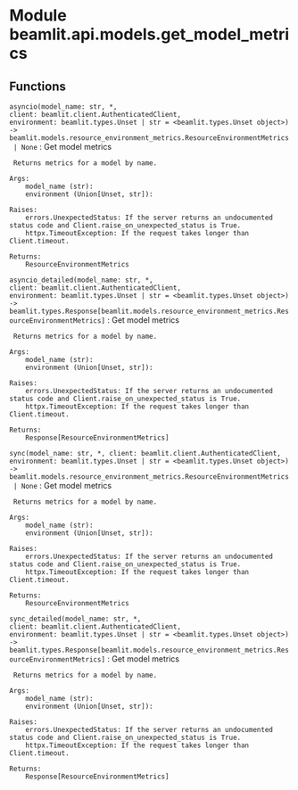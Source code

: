 Module beamlit.api.models.get_model_metrics
===========================================

Functions
---------

`asyncio(model_name: str, *, client: beamlit.client.AuthenticatedClient, environment: beamlit.types.Unset | str = <beamlit.types.Unset object>) ‑> beamlit.models.resource_environment_metrics.ResourceEnvironmentMetrics | None`
:   Get model metrics
    
     Returns metrics for a model by name.
    
    Args:
        model_name (str):
        environment (Union[Unset, str]):
    
    Raises:
        errors.UnexpectedStatus: If the server returns an undocumented status code and Client.raise_on_unexpected_status is True.
        httpx.TimeoutException: If the request takes longer than Client.timeout.
    
    Returns:
        ResourceEnvironmentMetrics

`asyncio_detailed(model_name: str, *, client: beamlit.client.AuthenticatedClient, environment: beamlit.types.Unset | str = <beamlit.types.Unset object>) ‑> beamlit.types.Response[beamlit.models.resource_environment_metrics.ResourceEnvironmentMetrics]`
:   Get model metrics
    
     Returns metrics for a model by name.
    
    Args:
        model_name (str):
        environment (Union[Unset, str]):
    
    Raises:
        errors.UnexpectedStatus: If the server returns an undocumented status code and Client.raise_on_unexpected_status is True.
        httpx.TimeoutException: If the request takes longer than Client.timeout.
    
    Returns:
        Response[ResourceEnvironmentMetrics]

`sync(model_name: str, *, client: beamlit.client.AuthenticatedClient, environment: beamlit.types.Unset | str = <beamlit.types.Unset object>) ‑> beamlit.models.resource_environment_metrics.ResourceEnvironmentMetrics | None`
:   Get model metrics
    
     Returns metrics for a model by name.
    
    Args:
        model_name (str):
        environment (Union[Unset, str]):
    
    Raises:
        errors.UnexpectedStatus: If the server returns an undocumented status code and Client.raise_on_unexpected_status is True.
        httpx.TimeoutException: If the request takes longer than Client.timeout.
    
    Returns:
        ResourceEnvironmentMetrics

`sync_detailed(model_name: str, *, client: beamlit.client.AuthenticatedClient, environment: beamlit.types.Unset | str = <beamlit.types.Unset object>) ‑> beamlit.types.Response[beamlit.models.resource_environment_metrics.ResourceEnvironmentMetrics]`
:   Get model metrics
    
     Returns metrics for a model by name.
    
    Args:
        model_name (str):
        environment (Union[Unset, str]):
    
    Raises:
        errors.UnexpectedStatus: If the server returns an undocumented status code and Client.raise_on_unexpected_status is True.
        httpx.TimeoutException: If the request takes longer than Client.timeout.
    
    Returns:
        Response[ResourceEnvironmentMetrics]